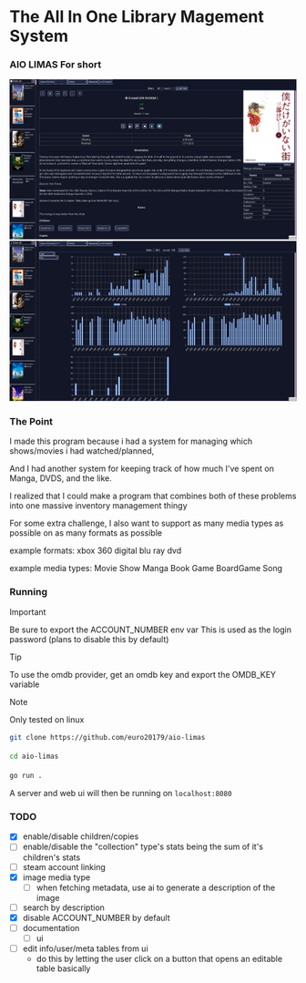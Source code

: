 # The **A**ll **I**n **O**ne **Li**brary **Ma**gement **S**ystem

### AIO LIMAS For short

![entries](./readme-assets/entries.png)
![graph](./readme-assets/graph.png)

### The Point

I made this program because i had a system for managing which shows/movies i had watched/planned,

And I had another system for keeping track of how much I've spent on Manga, DVDS, and the like.

I realized that I could make a program that combines both of these problems into one massive
inventory management thingy

For some extra challenge, I also want to support as many media types as possible on as many
formats as possible

example formats:
xbox 360
digital
blu ray
dvd

example media types:
Movie
Show
Manga
Book
Game
BoardGame
Song

### Running


> [!IMPORTANT]
Be sure to export the ACCOUNT_NUMBER env var
This is used as the login password
(plans to disable this by default)


> [!TIP]
To use the omdb provider, get an omdb key and export the OMDB_KEY variable


> [!NOTE]
Only tested on linux

```bash
git clone https://github.com/euro20179/aio-limas

cd aio-limas

go run .
```

A server and web ui will then be running on `localhost:8080`


### TODO

- [x] enable/disable children/copies
- [ ] enable/disable the "collection" type's stats being the sum of it's children's stats
- [ ] steam account linking
- [x] image media type
    - [ ] when fetching metadata, use ai to generate a description of the image
- [ ] search by description
- [x] disable ACCOUNT_NUMBER by default
- [ ] documentation
    - [ ] ui
- [ ] edit info/user/meta tables from ui
    - do this by letting the user click on a button that opens an editable table basically
